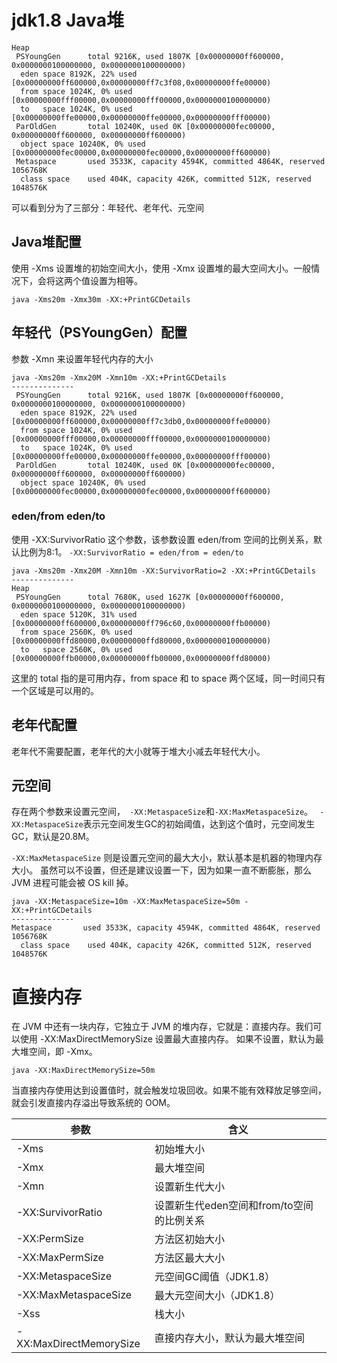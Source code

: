 # jdk1.8 Java堆
```
Heap
 PSYoungGen      total 9216K, used 1807K [0x00000000ff600000, 0x0000000100000000, 0x0000000100000000)
  eden space 8192K, 22% used [0x00000000ff600000,0x00000000ff7c3f08,0x00000000ffe00000)
  from space 1024K, 0% used [0x00000000fff00000,0x00000000fff00000,0x0000000100000000)
  to   space 1024K, 0% used [0x00000000ffe00000,0x00000000ffe00000,0x00000000fff00000)
 ParOldGen       total 10240K, used 0K [0x00000000fec00000, 0x00000000ff600000, 0x00000000ff600000)
  object space 10240K, 0% used [0x00000000fec00000,0x00000000fec00000,0x00000000ff600000)
 Metaspace       used 3533K, capacity 4594K, committed 4864K, reserved 1056768K
  class space    used 404K, capacity 426K, committed 512K, reserved 1048576K
```
可以看到分为了三部分：年轻代、老年代、元空间

## Java堆配置
使用 -Xms 设置堆的初始空间大小，使用 -Xmx 设置堆的最大空间大小。一般情况下，会将这两个值设置为相等。
```
java -Xms20m -Xmx30m -XX:+PrintGCDetails
```

## 年轻代（PSYoungGen）配置
参数 -Xmn 来设置年轻代内存的大小
```
java -Xms20m -Xmx20M -Xmn10m -XX:+PrintGCDetails
--------------
 PSYoungGen      total 9216K, used 1807K [0x00000000ff600000, 0x0000000100000000, 0x0000000100000000)
  eden space 8192K, 22% used [0x00000000ff600000,0x00000000ff7c3db0,0x00000000ffe00000)
  from space 1024K, 0% used [0x00000000fff00000,0x00000000fff00000,0x0000000100000000)
  to   space 1024K, 0% used [0x00000000ffe00000,0x00000000ffe00000,0x00000000fff00000)
 ParOldGen       total 10240K, used 0K [0x00000000fec00000, 0x00000000ff600000, 0x00000000ff600000)
  object space 10240K, 0% used [0x00000000fec00000,0x00000000fec00000,0x00000000ff600000)
```
### eden/from eden/to
使用 -XX:SurvivorRatio 这个参数，该参数设置 eden/from 空间的比例关系，默认比例为8:1。
```-XX:SurvivorRatio = eden/from = eden/to```

```
java -Xms20m -Xmx20M -Xmn10m -XX:SurvivorRatio=2 -XX:+PrintGCDetails
--------------
Heap
 PSYoungGen      total 7680K, used 1627K [0x00000000ff600000, 0x0000000100000000, 0x0000000100000000)
  eden space 5120K, 31% used [0x00000000ff600000,0x00000000ff796c60,0x00000000ffb00000)
  from space 2560K, 0% used [0x00000000ffd80000,0x00000000ffd80000,0x0000000100000000)
  to   space 2560K, 0% used [0x00000000ffb00000,0x00000000ffb00000,0x00000000ffd80000)
```
这里的 total 指的是可用内存，from space 和 to space 两个区域，同一时间只有一个区域是可以用的。

## 老年代配置
老年代不需要配置，老年代的大小就等于堆大小减去年轻代大小。

## 元空间
存在两个参数来设置元空间，` -XX:MetaspaceSize`和`-XX:MaxMetaspaceSize`。
` -XX:MetaspaceSize`表示元空间发生GC的初始阈值，达到这个值时，元空间发生GC，默认是20.8M。

`-XX:MaxMetaspaceSize` 则是设置元空间的最大大小，默认基本是机器的物理内存大小。
虽然可以不设置，但还是建议设置一下，因为如果一直不断膨胀，那么 JVM 进程可能会被 OS kill 掉。
```
java -XX:MetaspaceSize=10m -XX:MaxMetaspaceSize=50m -XX:+PrintGCDetails
--------------
Metaspace       used 3533K, capacity 4594K, committed 4864K, reserved 1056768K
  class space    used 404K, capacity 426K, committed 512K, reserved 1048576K
```

# 直接内存
在 JVM 中还有一块内存，它独立于 JVM 的堆内存，它就是：直接内存。我们可以使用 -XX:MaxDirectMemorySize 设置最大直接内存。
如果不设置，默认为最大堆空间，即 -Xmx。
```
java -XX:MaxDirectMemorySize=50m
```
当直接内存使用达到设置值时，就会触发垃圾回收。如果不能有效释放足够空间，就会引发直接内存溢出导致系统的 OOM。

| 参数  | 含义 |
| ------------------------ | ------ |
-Xms |	初始堆大小 |
-Xmx |	最大堆空间 |
-Xmn |	设置新生代大小 |
-XX:SurvivorRatio |	设置新生代eden空间和from/to空间的比例关系 |
-XX:PermSize |	方法区初始大小 |
-XX:MaxPermSize |	方法区最大大小 |
-XX:MetaspaceSize |	元空间GC阈值（JDK1.8） |
-XX:MaxMetaspaceSize |	最大元空间大小（JDK1.8）|
-Xss |	栈大小 |
-XX:MaxDirectMemorySize | 	直接内存大小，默认为最大堆空间 |

